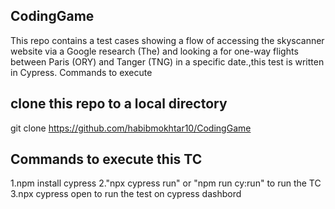 ## CodingGame

This repo contains a test cases showing a flow of accessing the skyscanner website via a Google research (The) and looking a for one-way flights between Paris (ORY) and Tanger (TNG) in a specific date.,this test is written in Cypress.
Commands to execute

## clone this repo to a local directory

git clone https://github.com/habibmokhtar10/CodingGame

## Commands to execute this TC

1.npm install cypress
2."npx cypress run" or "npm run cy:run" to run the TC
3.npx cypress open to run the test on cypress dashbord
